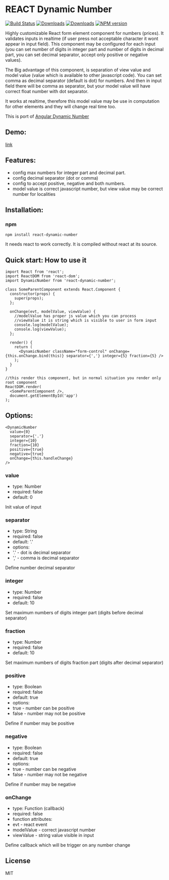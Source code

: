 # REACT Dynamic Number 
[![Build Status](https://travis-ci.org/uhlryk/react-dynamic-number.svg)](https://travis-ci.org/uhlryk/react-dynamic-number)
[![Downloads](https://img.shields.io/npm/dt/react-dynamic-number.svg)](https://www.npmjs.com/package/react-dynamic-number)
[![Downloads](https://img.shields.io/npm/dm/react-dynamic-number.svg)](https://www.npmjs.com/package/react-dynamic-number)
[![NPM version](https://img.shields.io/npm/v/react-dynamic-number.svg)](https://www.npmjs.com/package/react-dynamic-number)

Highly customizable React form element component for numbers (prices). 
It validates inputs in realtime (if user press not acceptable character it wont appear in input field). 
This component may be configured for each input 
(you can set number of digits in integer part and number of digits in decimal part, 
you can set decimal separator, accept only positive or negative values).

The Big advantage of this component, is separation of view value and model value (value which is available to other javascript code). 
You can set comma as decimal separator (default is dot) for numbers. 
And then in input field there will be comma as separator, 
but your model value will have correct float number with dot separator.

It works at realtime, therefore this model value may be use in computation for other elements and they will change real time too.

This is port of [Angular Dynamic Number](https://github.com/uhlryk/angular-dynamic-number)

## Demo:

[link](http://htmlpreview.github.io/?https://github.com/uhlryk/react-dynamic-number/blob/master/example/index.html)

## Features:

 * config max numbers for integer part and decimal part.
 * config decimal separator (dot or comma)
 * config to accept positive, negative and both numbers.
 * model value is correct javascript number, but view value may be correct number for localities
 
## Installation:

### npm

    npm install react-dynamic-number

It needs react to work correctly. It is compiled without react at its source.

## Quick start: How to use it

    import React from 'react';
    import ReactDOM from 'react-dom';
    import DynamicNumber from 'react-dynamic-number';
    
    class SomeParentComponent extends React.Component {
      constructor(props) {
        super(props);
      };
    
      onChange(evt, modelValue, viewValue) {
        //modelValue has proper js value which you can process
        //viewValue it is string which is visible to user in form input
        console.log(modelValue);
        console.log(viewValue);
      };
    
      render() {
        return (
          <DynamicNumber className="form-control" onChange={this.onChange.bind(this)} separator={','} integer={5} fraction={5} />
        );
      }
    }
    
    //this render this component, but in normal situation you render only root component
    ReactDOM.render(
      <SomeParentComponent />,
      document.getElementById('app')
    );

## Options:

    <DynamicNumber
      value={0}
      separator={'.'}
      integer={10}
      fraction={10}
      positive={true}
      negative={true}
      onChange={this.handleChange}
    />

### value
 
 * type: Number
 * required: false
 * default: 0
 
Init value of input

### separator

 * type: String
 * required: false
 * default: '.'
 * options: 
  * '.' - dot is decimal separator
  * ',' - comma is decimal separator
  
Define number decimal separator

### integer
  
 * type: Number
 * required: false
 * default: 10
 
Set maximum numbers of digits integer part (digits before decimal separator)
 
### fraction
  
 * type: Number
 * required: false
 * default: 10
 
Set maximum numbers of digits fraction part (digits after decimal separator)
 
### positive
  
 * type: Boolean
 * required: false
 * default: true
 * options: 
  * true - number can be positive
  * false - number may not be positive
  
Define if number may be positive

### negative
  
 * type: Boolean
 * required: false
 * default: true
 * options: 
  * true - number can be negative
  * false - number may not be negative
  
Define if number may be negative

### onChange
  
 * type: Function (callback)
 * required: false
 * function attributes: 
  * evt - react event
  * modelValue - correct javascript number
  * viewValue - string value visible in input
  
Define callback which will be trigger on any number change

## License
MIT
